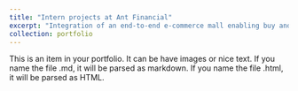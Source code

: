 ```yaml
---
title: "Intern projects at Ant Financial"
excerpt: "Integration of an end-to-end e-commerce mall enabling buy and refund with reward points; A platform-wised achievement system that supports services on marking page of out app<br/><img src='/images/500x300.png'>"
collection: portfolio
---
```


This is an item in your portfolio. It can be have images or nice text. If you name the file .md, it will be parsed as markdown. If you name the file .html, it will be parsed as HTML. 
